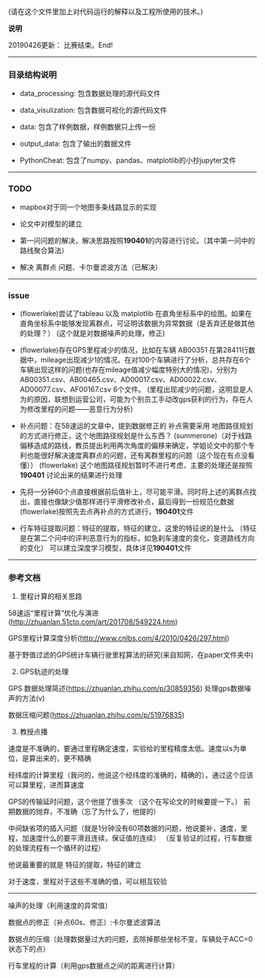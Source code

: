 (请在这个文件里加上对代码运行的解释以及工程所使用的技术。)


**说明**

20190426更新：
比赛结束。End!
- - -

### 目录结构说明

- data_processing: 包含数据处理的源代码文件

- data_visulization: 包含数据可视化的源代码文件

- data: 包含了样例数据，样例数据只上传一份

- output_data: 包含了输出的数据文件

- PythonCheat: 包含了numpy、pandas、matplotlib的小抄jupyter文件

- - -

### TODO

- mapbox对于同一个地图多条线路显示的实现
- 论文中对模型的建立
- 第一问问题的解决，解决思路按照**190401**的内容进行讨论。（其中第一问中的路线聚合算法）

- 解决 离群点 问题、卡尔曼滤波方法（已解决）

- - -

### issue

- (flowerlake)尝试了tableau 以及 matplotlib 在直角坐标系中的绘图。如果在直角坐标系中能够发现离群点，可证明该数据为异常数据（是丢弃还是做其他的处理？）
(这个就是对数据噪声的处理，修正)

- (flowerlake)存在GPS里程减少的情况，比如在车辆 AB00351 在第28411行数据中，mileage出现减少1的情况。在对100个车辆进行了分析，总共存在6个车辆出现这样的问题(也存在mileage值减少幅度特别大的情况)，分别为 AB00351.csv、AB00465.csv、AD00017.csv、AD00022.csv、AD00077.csv、AF00167.csv 6个文件。
(里程出现减少的问题，这明显是人为的原因，联想到运营公司，可能为个别员工手动改gps获利的行为，存在人为修改里程的问题——恶意行为分析)

- 补点问题：在58速运的文章中，提到数据修正的 补点需要采用 地图路径规划 的方式进行修正，这个地图路径规划是什么东西？
(summerone)（对于线路偏移造成的路线，教员提出利用两次角度的偏移来确定，学姐论文中的那个专利也能很好解决速度离群点的问题，还有离群里程的问题（这个现在有点没看懂））
(flowerlake) 这个地图路径规划暂时不进行考虑，主要的处理还是按照 **190401** 讨论出来的结果进行处理

- 先将一分钟60个点直接根据前后值补上，尽可能平滑。同时将上述的离群点找出，直接也像缺少值那样进行平滑修改补点，最后得到一份规范化数据
(flowerlake)按照先去点再补点的方式进行，**190401**文件

- 行车特征提取问题：特征的提取，特征的建立，这里的特征说的是什么
（特征是在第二个问中的评判恶意行为的指标，如急刹车速度的变化，变道路线方向的变化）
可以建立深度学习模型，具体详见**190401**文件

- - -

### 参考文档

1. 里程计算的相关思路

58速运“里程计算”优化与演进(http://zhuanlan.51cto.com/art/201708/549224.htm)

GPS里程计算深度分析(http://www.cnlbs.com/4/2010/0426/297.html)

基于野值过滤的GPS统计车辆行驶里程算法的研究(来自知网，在paper文件夹中)

2. GPS轨迹的处理

GPS 数据处理简述(https://zhuanlan.zhihu.com/p/30859356) 处理gps数据噪声的方法(v)

数据压缩问题(https://zhuanlan.zhihu.com/p/51976835)

3. 教授点播

速度是不准确的，要通过里程确定速度，实验给的里程精度太低。速度以s为单位，是算出来的，更不精确

经纬度的计算里程（我问的，他说这个经纬度的准确的，精确的），通过这个应该可以算里程，进而算速度

GPS的传输延时问题，这个他提了很多次
（这个在写论文的时候要提一下。）
前期数据的抛弃，不准确（忘了为什么了，他提的）

中间缺省项的插入问题（就是1分钟没有60项数据的问题，他说要补，速度，里程，加速度什么的要平滑且连续，保证值的连续）
（反复验证的过程，行车数据的处理流程有一个循环的过程）

他说最重要的就是 特征的提取，特征的建立

对于速度，里程对于这些不准确的值，可以相互较验

- - -

噪声的处理（利用速度的异常值）

数据点的修正（补点60s、修正）:卡尔曼滤波算法

数据点的压缩（处理数据量过大的问题，去除掉那些坐标不变，车辆处于ACC=0状态下的点）

行车里程的计算（利用gps数据点之间的距离进行计算）